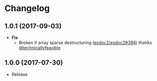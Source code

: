 # Changelog

## 1.0.1 (2017-09-03)
- **Fix**
  - Broken if array sparse destructuring ([esdoc2/esdoc2#394](https://github.com/esdoc2/esdoc2/pull/394)) thanks [@technicallyfeasible](https://github.com/technicallyfeasible)

## 1.0.0 (2017-07-30)
- Release
